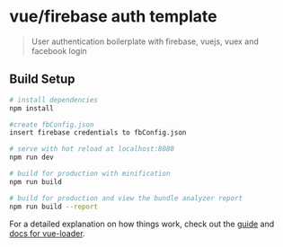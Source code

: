 # vue/firebase auth template

> User authentication boilerplate with firebase, vuejs, vuex and facebook login

## Build Setup

``` bash
# install dependencies
npm install

#create fbConfig.json
insert firebase credentials to fbConfig.json

# serve with hot reload at localhost:8080
npm run dev

# build for production with minification
npm run build

# build for production and view the bundle analyzer report
npm run build --report
```

For a detailed explanation on how things work, check out the [guide](http://vuejs-templates.github.io/webpack/) and [docs for vue-loader](http://vuejs.github.io/vue-loader).
